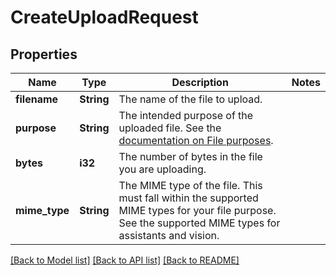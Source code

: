 # CreateUploadRequest

## Properties

Name | Type | Description | Notes
------------ | ------------- | ------------- | -------------
**filename** | **String** | The name of the file to upload.  | 
**purpose** | **String** | The intended purpose of the uploaded file.  See the [documentation on File purposes](/docs/api-reference/files/create#files-create-purpose).  | 
**bytes** | **i32** | The number of bytes in the file you are uploading.  | 
**mime_type** | **String** | The MIME type of the file.  This must fall within the supported MIME types for your file purpose. See the supported MIME types for assistants and vision.  | 

[[Back to Model list]](../README.md#documentation-for-models) [[Back to API list]](../README.md#documentation-for-api-endpoints) [[Back to README]](../README.md)


